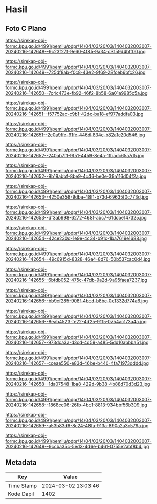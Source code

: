 # Hasil

## Foto C Plano

https://sirekap-obj-formc.kpu.go.id/4991/pemilu/pdpr/14/04/03/20/03/1404032003007-20240216-142648--9c23f27f-9e60-4f85-9a34-c3159d4bff00.jpg

https://sirekap-obj-formc.kpu.go.id/4991/pemilu/pdpr/14/04/03/20/03/1404032003007-20240216-142649--725df8ab-f0c8-43e2-9f69-28fceb6bfc26.jpg

https://sirekap-obj-formc.kpu.go.id/4991/pemilu/pdpr/14/04/03/20/03/1404032003007-20240216-142650--7c4c473e-fb92-46f2-8b58-6a01a9985c5a.jpg

https://sirekap-obj-formc.kpu.go.id/4991/pemilu/pdpr/14/04/03/20/03/1404032003007-20240216-142651--f57752ac-c9b1-42dc-ba18-ef977addfa03.jpg

https://sirekap-obj-formc.kpu.go.id/4991/pemilu/pdpr/14/04/03/20/03/1404032003007-20240216-142651--2e0a9ffe-91fe-446d-834e-b82a1c20d546.jpg

https://sirekap-obj-formc.kpu.go.id/4991/pemilu/pdpr/14/04/03/20/03/1404032003007-20240216-142652--240ab7f1-9f51-4459-8e4a-1fbadc65a7d5.jpg

https://sirekap-obj-formc.kpu.go.id/4991/pemilu/pdpr/14/04/03/20/03/1404032003007-20240216-142652--9b19abbf-8be9-4c46-be0e-39a116d04f2a.jpg

https://sirekap-obj-formc.kpu.go.id/4991/pemilu/pdpr/14/04/03/20/03/1404032003007-20240216-142653--4250e358-9dba-48f1-b73d-69635f0c773d.jpg

https://sirekap-obj-formc.kpu.go.id/4991/pemilu/pdpr/14/04/03/20/03/1404032003007-20240216-142653--df3ab998-6272-468f-abc7-61dcbe147325.jpg

https://sirekap-obj-formc.kpu.go.id/4991/pemilu/pdpr/14/04/03/20/03/1404032003007-20240216-142654--42ce230d-1e9e-4c34-b91c-1ba7619e1688.jpg

https://sirekap-obj-formc.kpu.go.id/4991/pemilu/pdpr/14/04/03/20/03/1404032003007-20240216-142654--49c6915d-8328-46a4-8d76-50b537cac0d4.jpg

https://sirekap-obj-formc.kpu.go.id/4991/pemilu/pdpr/14/04/03/20/03/1404032003007-20240216-142655--6bfdb052-475c-47db-9a2d-9a95faea7237.jpg

https://sirekap-obj-formc.kpu.go.id/4991/pemilu/pdpr/14/04/03/20/03/1404032003007-20240216-142656--bb9cf285-908f-4bcd-b8bc-0e1332d774a6.jpg

https://sirekap-obj-formc.kpu.go.id/4991/pemilu/pdpr/14/04/03/20/03/1404032003007-20240216-142656--8eab4523-fe22-4d25-9115-0754ac173a4a.jpg

https://sirekap-obj-formc.kpu.go.id/4991/pemilu/pdpr/14/04/03/20/03/1404032003007-20240216-142657--973dca3a-d3cd-4d59-a485-5dd10abbba51.jpg

https://sirekap-obj-formc.kpu.go.id/4991/pemilu/pdpr/14/04/03/20/03/1404032003007-20240216-142657--cceae550-e83d-46be-b440-4fa71973dddd.jpg

https://sirekap-obj-formc.kpu.go.id/4991/pemilu/pdpr/14/04/03/20/03/1404032003007-20240216-142658--1da07548-1ba8-422d-9b38-4b88d70d3d23.jpg

https://sirekap-obj-formc.kpu.go.id/4991/pemilu/pdpr/14/04/03/20/03/1404032003007-20240216-142658--1868cc06-26fb-4bc1-8813-934bbf56b309.jpg

https://sirekap-obj-formc.kpu.go.id/4991/pemilu/pdpr/14/04/03/20/03/1404032003007-20240216-142659--a53b83d6-8c24-48fa-913a-890a2a3c579a.jpg

https://sirekap-obj-formc.kpu.go.id/4991/pemilu/pdpr/14/04/03/20/03/1404032003007-20240216-142649--9ccba35c-5ed3-4d6e-b461-0755e2abf8b4.jpg


## Metadata

| Key        | Value               |
| ---------- | ------------------- |
| Time Stamp | 2024-03-02 13:03:46 |
| Kode Dapil | 1402                |




